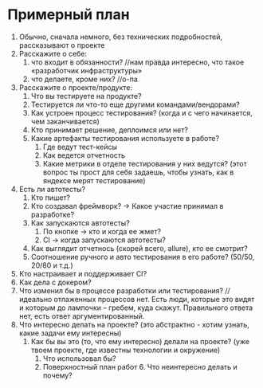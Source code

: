 # Примерный план 
1. Обычно, сначала немного, без технических подробностей, рассказывают о проекте 
1. Расскажите о себе: 
   1. что входит в обязанности? //нам правда интересно, что такое «разработчик инфраструктуры»
   1. что делаете, кроме них? //о-па 
1. Расскажите о проекте/продукте: 
   1. Что вы тестируете на продукте?  
   1. Тестируется ли что-то еще другими командами/вендорами? 
   1. Как устроен процесс тестирования? (когда и с чего начинается, чем заканчивается) 
   1. Кто принимает решение, деплоимся или нет? 
   1. Какие артефакты тестирования используете в работе? 
      1. Где ведут тест-кейсы 
      1. Как ведется отчетность 
      1. Какие метрики в отделе тестирования у них ведутся? (этот вопрос ты прост для себя задаешь, чтобы узнать, как в яндексе мерят тестирование) 
1. Есть ли автотесты?
   1. Кто пишет?
   1. Кто создавал фреймворк? → Какое участие принимал в разработке?
   1. Как запускаются автотесты?
      1. По кнопке → кто и когда ее жмет? 
      1. CI → когда запускаются автотесты? 
   1. Как выглядит отчетнось (скорей всего, allure), кто ее смотрит?
   1. Соотношение ручного и авто тестирования в его работе? (50/50, 20/80 и т.д.) 
1. Кто настраивает и поддерживает CI? 
1. Как дела с докером? 
1. Что изменил бы в процессе разработки или тестирования? //идеально отлаженных процессов нет. Есть люди, которые это видят и которым до лампочки – гребем, куда скажут. Правильного ответа нет, есть ответ аргументированный. 
1. Что интересно делать на проекте? (это абстрактно - хотим узнать, какие задачи ему интересны)
   1. Как бы вы это (то, что ему интересно) делали на проекте? (уже твоем проекте, где известны технологии и окружение)
      1. Что использовал бы?
      1. Поверхностный план работ 6. Что неинтересно делать и почему? 
